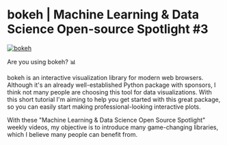 # bokeh | Machine Learning & Data Science Open-source Spotlight #3

[![bokeh](https://img.youtube.com/vi/aLERfzOTsfk/0.jpg)](https://www.youtube.com/watch?v=aLERfzOTsfk "bokeh")

Are you using bokeh? 📊

bokeh is an interactive visualization library for modern web browsers. Although it's an already well-established Python package with sponsors, I think not many people are choosing this tool for data visualizations. 
With this short tutorial I'm aiming to help you get started with this great package, so you can easily start making professional-looking interactive plots.

With these "Machine Learning & Data Science Open Source Spotlight" weekly videos, my objective is to introduce many game-changing libraries, which I believe many people can benefit from.
